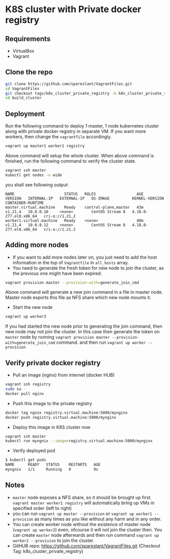 # K8S cluster with Private docker registry


## Requirements
* VirtualBox
* Vagrant

## Clone the repo
```bash
git clone https://github.com/spareslant/VagrantFiles.git
cd VagrantFiles
git checkout tags/k8s_cluster_private_registry -b k8s_cluster_private_registry
cd build_cluster
```

## Deployment
Run the following command to deploy 1 master, 1 node kubernetes cluster along with private docker registry in separate VM. If you want more workers, then change the `vagrantfile` accordingly.

```bash
vagrant up master1 worker1 registry
```
Above command will setup the whole cluster. When above command is finished, run the following command to verify the cluster state.

```bash
vagrant ssh master
kubectl get nodes -o wide
```

you shall see following output:
```
NAME                      STATUS   ROLES                  AGE   VERSION   INTERNAL-IP   EXTERNAL-IP   OS-IMAGE          KERNEL-VERSION          CONTAINER-RUNTIME
master.virtual.machine    Ready    control-plane,master   43m   v1.21.4   10.0.0.10     <none>        CentOS Stream 8   4.18.0-277.el8.x86_64   cri-o://1.21.2
worker1.virtual.machine   Ready    <none>                 40m   v1.21.4   10.0.0.12     <none>        CentOS Stream 8   4.18.0-277.el8.x86_64   cri-o://1.21.2
```

## Adding more nodes
* If you want to add more nodes later on, you just need to add the host information in the top of `Vagrantfile` in `all_hosts` array.
* You need to generate the fresh token for new node to join the cluster, as the previous one might have been expired.
```bash
vagrant provision master --provision-with=generate_join_cmd
```
Above command will generate a new join command in a file in master node. Master node exports this file as NFS share which new node mounts it.
* Start the new node
```bash
vagrant up worker3
```
If you had started the new node prior to generating the join command, then new node may not join the cluster. In this case then generate the token on `master` node by running `vagrant provision master --provision-with=generate_join_cmd` command. and then run `vagrant up worker --provision`

## Verify private docker registry
* Pull an image (nginx) from internet (docker HUB)
```bash
vagrant ssh registry
sudo su -
docker pull nginx
```

* Push this image to the private registry
```bash
docker tag nginx registry.virtual.machine:5000/mynginx
docker push registry.virtual.machine:5000/mynginx
```

* Deploy this image in K8S cluster now
```bash
vagrant ssh master
kubectl run myngnix --image=registry.virtual.machine:5000/mynginx
```

* Verify deployed pod
```bash
$ kubectl get pods
NAME      READY   STATUS    RESTARTS   AGE
myngnix   1/1     Running   0          9s
```

## Notes
* `master` node exposes a NFS share, so it should be brought up first. `vagrant master worker1 registry` will automatically bring up VMs in specified order (left to right)
* you can run `vagrant up master --provision` or `vagrant up worker1 --provision` as many times as you like without any harm and in any order.
* You can create worker node without the existence of master node (`vagrant up worker2`) even, ofcourse it will not join the cluster then. You can create `master` node afterwards and then run command `vagrant up worker2 --provision` to join the cluster.
* GitHUB repo: https://github.com/spareslant/VagrantFiles.git (Checkout Tag: k8s_cluster_private_registry)
